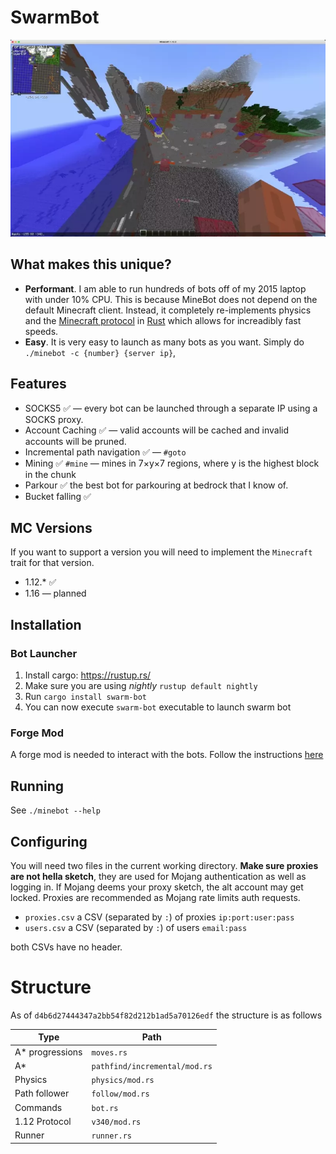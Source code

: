 # SwarmBot
<p align="center">
  <img alt="bot" src=".github/parkour.webp">
</p>

## What makes this unique?

- **Performant**. I am able to run hundreds of bots off of my 2015 laptop with under 10% CPU. This is because MineBot does not depend on the default Minecraft client. Instead, it completely re-implements physics and the [Minecraft protocol](https://wiki.vg/Protocol) in [Rust](https://www.rust-lang.org/) which allows for increadibly fast speeds.
- **Easy**. It is very easy to launch as many bots as you want. Simply do `./minebot -c {number} {server ip}`,

## Features
- SOCKS5 ✅ — every bot can be launched through a separate IP using a SOCKS proxy.
- Account Caching ✅ — valid accounts will be cached and invalid accounts will be pruned.
- Incremental path navigation ✅ — `#goto`
- Mining ✅ `#mine` — mines in 7×y×7 regions, where y is the highest block in the chunk
- Parkour ✅ the best bot for parkouring at bedrock that I know of.
- Bucket falling ✅

## MC Versions
If you want to support a version you will need to implement the `Minecraft` trait for that version.
- 1.12.* ✅
- 1.16 — planned

## Installation

### Bot Launcher
1. Install cargo: https://rustup.rs/
2. Make sure you are using _nightly_ `rustup default nightly`
3. Run `cargo install swarm-bot`
4. You can now execute `swarm-bot` executable to launch swarm bot

### Forge Mod
A forge mod is needed to interact with the bots. Follow the instructions [here](https://github.com/andrewgazelka/SwarmBotForge)


## Running

See `./minebot --help`

## Configuring

You will need two files in the current working directory. **Make sure proxies are not hella sketch**,
they are used for Mojang authentication as well as logging in. If Mojang deems your proxy sketch, the
alt account may get locked. Proxies are recommended as Mojang rate limits auth requests.

- `proxies.csv` a CSV (separated by `:`) of proxies `ip:port:user:pass`
- `users.csv` a CSV (separated by `:`) of users `email:pass`

both CSVs have no header.


# Structure 

As of `d4b6d27444347a2bb54f82d212b1ad5a70126edf` the structure is as follows

|Type|Path|
|-------|----------|
A* progressions| `moves.rs`|
A* | `pathfind/incremental/mod.rs`
Physics | `physics/mod.rs`
Path follower | `follow/mod.rs`
Commands |`bot.rs`
1.12 Protocol |`v340/mod.rs`
Runner |`runner.rs`
